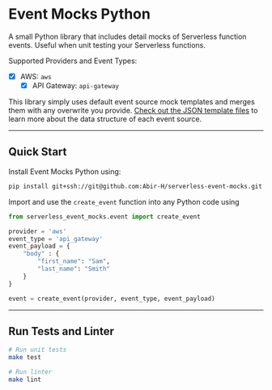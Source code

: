 # Event Mocks Python
A small Python library that includes detail mocks of Serverless function events. Useful when unit testing your Serverless functions.

Supported Providers and Event Types:
- [x] AWS: `aws`
    - [x] API Gateway: `api-gateway`

This library simply uses default event source mock templates and merges them with any overwrite you provide. [Check out the JSON template files](serverless_event_mocks/event_templates/aws) to learn more about the data structure of each event source.

---

## Quick Start

Install Event Mocks Python using:

```bash
pip install git+ssh://git@github.com:Abir-H/serverless-event-mocks.git
```

Import and use the `create_event` function into any Python code using

```python
from serverless_event_mocks.event import create_event

provider = 'aws'
event_type = 'api_gateway'
event_payload = {
    "body" : {
        "first_name": "Sam",
        "last_name": "Smith"
    }
}

event = create_event(provider, event_type, event_payload)
```

---

## Run Tests and Linter

```bash
# Run unit tests
make test

# Run linter
make lint
```